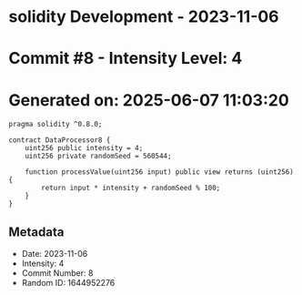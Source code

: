 ﻿# solidity Development - 2023-11-06
# Commit #8 - Intensity Level: 4
# Generated on: 2025-06-07 11:03:20
```solidity
pragma solidity ^0.8.0;

contract DataProcessor8 {
    uint256 public intensity = 4;
    uint256 private randomSeed = 560544;

    function processValue(uint256 input) public view returns (uint256) {
        return input * intensity + randomSeed % 100;
    }
}
```
## Metadata
- Date: 2023-11-06
- Intensity: 4
- Commit Number: 8
- Random ID: 1644952276
